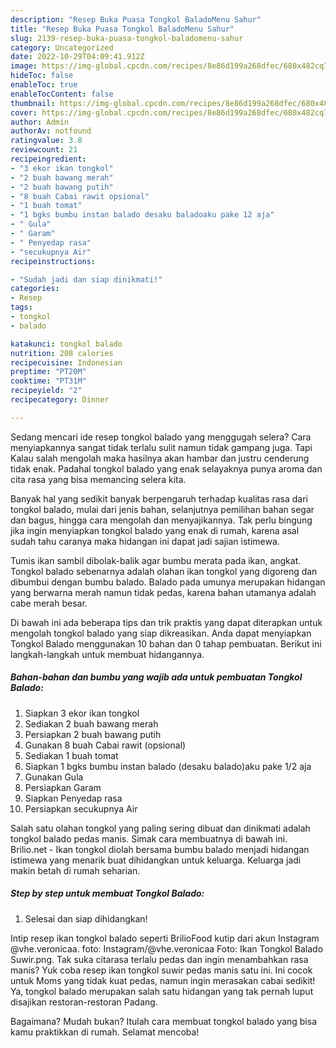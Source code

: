 ```yaml
---
description: "Resep Buka Puasa Tongkol BaladoMenu Sahur"
title: "Resep Buka Puasa Tongkol BaladoMenu Sahur"
slug: 2139-resep-buka-puasa-tongkol-baladomenu-sahur
category: Uncategorized
date: 2022-10-29T04:09:41.912Z
image: https://img-global.cpcdn.com/recipes/8e86d199a268dfec/680x482cq70/tongkol-balado-foto-resep-utama.jpg
hideToc: false
enableToc: true
enableTocContent: false
thumbnail: https://img-global.cpcdn.com/recipes/8e86d199a268dfec/680x482cq70/tongkol-balado-foto-resep-utama.jpg
cover: https://img-global.cpcdn.com/recipes/8e86d199a268dfec/680x482cq70/tongkol-balado-foto-resep-utama.jpg
author: Admin
authorAv: notfound
ratingvalue: 3.8
reviewcount: 21
recipeingredient:
- "3 ekor ikan tongkol"
- "2 buah bawang merah"
- "2 buah bawang putih"
- "8 buah Cabai rawit opsional"
- "1 buah tomat"
- "1 bgks bumbu instan balado desaku baladoaku pake 12 aja"
- " Gula"
- " Garam"
- " Penyedap rasa"
- "secukupnya Air"
recipeinstructions:

- "Sudah jadi dan siap dinikmati!"
categories:
- Resep
tags:
- tongkol
- balado

katakunci: tongkol balado 
nutrition: 208 calories
recipecuisine: Indonesian
preptime: "PT20M"
cooktime: "PT31M"
recipeyield: "2"
recipecategory: Dinner

---
```



Sedang mencari ide resep tongkol balado yang menggugah selera? Cara menyiapkannya sangat tidak terlalu sulit namun tidak gampang juga. Tapi Kalau salah mengolah maka hasilnya akan hambar dan justru cenderung tidak enak. Padahal tongkol balado yang enak selayaknya punya aroma dan cita rasa yang bisa memancing selera kita.


Banyak hal yang sedikit banyak berpengaruh terhadap kualitas rasa dari tongkol balado, mulai dari jenis bahan, selanjutnya pemilihan bahan segar dan bagus, hingga cara mengolah dan menyajikannya. Tak perlu bingung jika ingin menyiapkan tongkol balado yang enak di rumah, karena asal sudah tahu caranya maka hidangan ini dapat jadi sajian istimewa.

Tumis ikan sambil dibolak-balik agar bumbu merata pada ikan, angkat. Tongkol balado sebenarnya adalah olahan ikan tongkol yang digoreng dan dibumbui dengan bumbu balado. Balado pada umunya merupakan hidangan yang berwarna merah namun tidak pedas, karena bahan utamanya adalah cabe merah besar.


Di bawah ini ada beberapa tips dan trik praktis yang dapat diterapkan untuk mengolah tongkol balado yang siap dikreasikan. Anda dapat menyiapkan Tongkol Balado menggunakan 10 bahan dan 0 tahap pembuatan. Berikut ini langkah-langkah untuk membuat hidangannya.

<!--inarticleads1-->

##### Bahan-bahan dan bumbu yang wajib ada untuk pembuatan Tongkol Balado:

1. Siapkan 3 ekor ikan tongkol
1. Sediakan 2 buah bawang merah
1. Persiapkan 2 buah bawang putih
1. Gunakan 8 buah Cabai rawit (opsional)
1. Sediakan 1 buah tomat
1. Siapkan 1 bgks bumbu instan balado (desaku balado)aku pake 1/2 aja
1. Gunakan  Gula
1. Persiapkan  Garam
1. Siapkan  Penyedap rasa
1. Persiapkan secukupnya Air


Salah satu olahan tongkol yang paling sering dibuat dan dinikmati adalah tongkol balado pedas manis. Simak cara membuatnya di bawah ini. Brilio.net - Ikan tongkol diolah bersama bumbu balado menjadi hidangan istimewa yang menarik buat dihidangkan untuk keluarga. Keluarga jadi makin betah di rumah seharian. 

<!--inarticleads2-->

##### Step by step untuk membuat Tongkol Balado:


1. Selesai dan siap dihidangkan!

Intip resep ikan tongkol balado seperti BrilioFood kutip dari akun Instagram @vhe.veronicaa. foto: Instagram/@vhe.veronicaa Foto: Ikan Tongkol Balado Suwir.png. Tak suka citarasa terlalu pedas dan ingin menambahkan rasa manis? Yuk coba resep ikan tongkol suwir pedas manis satu ini. Ini cocok untuk Moms yang tidak kuat pedas, namun ingin merasakan cabai sedikit! Ya, tongkol balado merupakan salah satu hidangan yang tak pernah luput disajikan restoran-restoran Padang. 

Bagaimana? Mudah bukan? Itulah cara membuat tongkol balado yang bisa kamu praktikkan di rumah. Selamat mencoba!

